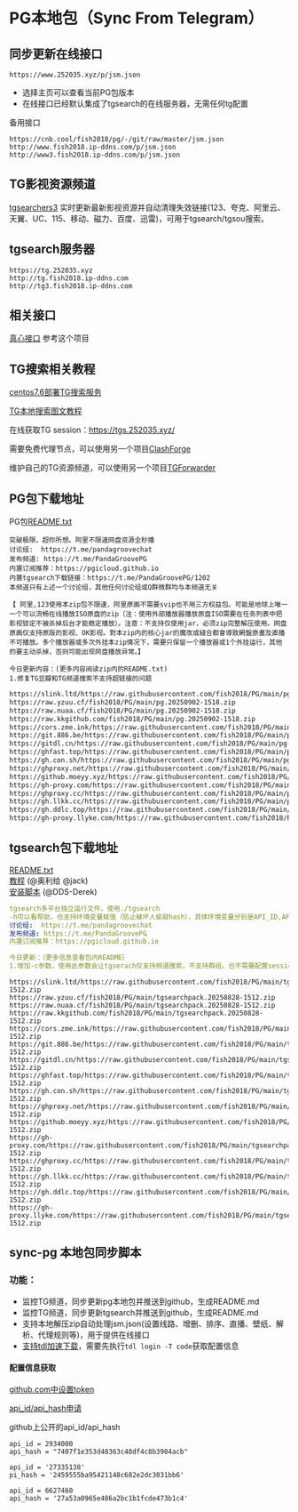 # PG本地包（Sync From Telegram）

## 同步更新在线接口
```
https://www.252035.xyz/p/jsm.json
```
- 选择主页可以查看当前PG包版本  
- 在线接口已经默认集成了tgsearch的在线服务器，无需任何tg配置

备用接口
```
https://cnb.cool/fish2018/pg/-/git/raw/master/jsm.json
http://www.fish2018.ip-ddns.com/p/jsm.json
http://www3.fish2018.ip-ddns.com/p/jsm.json
```


## TG影视资源频道
[tgsearchers3](https://t.me/s/tgsearchers3) 实时更新最新影视资源并自动清理失效链接(123、夸克、阿里云、天翼、UC、115、移动、磁力、百度、迅雷)，可用于tgsearch/tgsou搜索。

## tgsearch服务器
```
https://tg.252035.xyz
http://tg.fish2018.ip-ddns.com
http://tg3.fish2018.ip-ddns.com
```


## 相关接口
[真心接口](https://github.com/fish2018/ZX) 参考这个项目

## TG搜索相关教程

[centos7.6部署TG搜索服务](https://github.com/fish2018/lib/blob/main/教程/centos7.6部署TG搜索服务.md)  

[TG本地搜索图文教程](https://github.com/fish2018/lib/blob/main/教程/关于TG本地搜索图文教程-PG.pdf)

在线获取TG session：https://tgs.252035.xyz/

需要免费代理节点，可以使用另一个项目[ClashForge](https://github.com/fish2018/ClashForge)  

维护自己的TG资源频道，可以使用另一个项目[TGForwarder](https://github.com/fish2018/TGForwarder)  


## PG包下载地址
PG包[README.txt](https://www.252035.xyz/p/README.txt)  
```text
突破极限，超你所想。阿里不限速网盘资源全秒播
讨论组:  https://t.me/pandagroovechat
发布频道: https://t.me/PandaGroovePG                                                                                   
内置订阅推荐：https://pgicloud.github.io
内置tgsearch下载链接：https://t.me/PandaGroovePG/1202
本频道只有上述一个讨论组，其他任何讨论组或Q群微群均与本频道无关

【 阿里,123使用本zip包不限速，阿里原画不需要svip也不用三方权益包。可能是地球上唯一一个可以流畅在线播放ISO原盘的zip（注：使用外部播放器播放原盘ISO需要在任务列表中把影视锁定不被杀掉后台才能稳定播放）。注意：不支持仅使用jar，必须zip完整解压使用。网盘原画仅支持原版的影视、OK影视。對本zip内的核心jar的魔改或縫合都會導致網盤原畫及直播不可播放。多个播放器或多次外挂本zip情况下，需要只保留一个播放器或1个外挂运行，其他的要主动杀掉，否则可能出现网盘播放异常。】

今日更新内容：(更多内容阅读zip内的README.txt)
1.修复TG豆瓣和TG频道搜索不支持超链接的问题
```

```bash
https://slink.ltd/https://raw.githubusercontent.com/fish2018/PG/main/pg.20250902-1518.zip
https://raw.yzuu.cf/fish2018/PG/main/pg.20250902-1518.zip
https://raw.nuaa.cf/fish2018/PG/main/pg.20250902-1518.zip
https://raw.kkgithub.com/fish2018/PG/main/pg.20250902-1518.zip
https://cors.zme.ink/https://raw.githubusercontent.com/fish2018/PG/main/pg.20250902-1518.zip
https://git.886.be/https://raw.githubusercontent.com/fish2018/PG/main/pg.20250902-1518.zip
https://gitdl.cn/https://raw.githubusercontent.com/fish2018/PG/main/pg.20250902-1518.zip
https://ghfast.top/https://raw.githubusercontent.com/fish2018/PG/main/pg.20250902-1518.zip
https://gh.con.sh/https://raw.githubusercontent.com/fish2018/PG/main/pg.20250902-1518.zip
https://ghproxy.net/https://raw.githubusercontent.com/fish2018/PG/main/pg.20250902-1518.zip
https://github.moeyy.xyz/https://raw.githubusercontent.com/fish2018/PG/main/pg.20250902-1518.zip
https://gh-proxy.com/https://raw.githubusercontent.com/fish2018/PG/main/pg.20250902-1518.zip
https://ghproxy.cc/https://raw.githubusercontent.com/fish2018/PG/main/pg.20250902-1518.zip
https://gh.llkk.cc/https://raw.githubusercontent.com/fish2018/PG/main/pg.20250902-1518.zip
https://gh.ddlc.top/https://raw.githubusercontent.com/fish2018/PG/main/pg.20250902-1518.zip
https://gh-proxy.llyke.com/https://raw.githubusercontent.com/fish2018/PG/main/pg.20250902-1518.zip
```

## tgsearch包下载地址
[README.txt](https://www.252035.xyz/README.txt)    
[教程](https://github.com/fish2018/lib) (@奥利给 @jack)  
[安装脚本](https://github.com/DDS-Derek/alist-tvbox-script)  (@DDS-Derek)  

```yaml
tgsearch多平台独立运行文件，使用./tgsearch
-h可以看帮助，也支持环境变量赋值（防止被坏人偷窥hash），具体环境变量分别是API_ID,API_HASH,STRINGSESSION,API_PROXY,API_SESSION_V1,CACHE_DIR。
讨论组:  https://t.me/pandagroovechat
发布频道: https://t.me/PandaGroovePG
内置订阅推荐：https://pgicloud.github.io

今日更新：（更多信息查看包内README）
1.增加-c参数，使用此参数会让tgserach仅支持频道搜索，不支持群组，也不需要配置sessionV1和V2
```

```shell
https://slink.ltd/https://raw.githubusercontent.com/fish2018/PG/main/tgsearchpack.20250828-1512.zip
https://raw.yzuu.cf/fish2018/PG/main/tgsearchpack.20250828-1512.zip
https://raw.nuaa.cf/fish2018/PG/main/tgsearchpack.20250828-1512.zip
https://raw.kkgithub.com/fish2018/PG/main/tgsearchpack.20250828-1512.zip
https://cors.zme.ink/https://raw.githubusercontent.com/fish2018/PG/main/tgsearchpack.20250828-1512.zip
https://git.886.be/https://raw.githubusercontent.com/fish2018/PG/main/tgsearchpack.20250828-1512.zip
https://gitdl.cn/https://raw.githubusercontent.com/fish2018/PG/main/tgsearchpack.20250828-1512.zip
https://ghfast.top/https://raw.githubusercontent.com/fish2018/PG/main/tgsearchpack.20250828-1512.zip
https://gh.con.sh/https://raw.githubusercontent.com/fish2018/PG/main/tgsearchpack.20250828-1512.zip
https://ghproxy.net/https://raw.githubusercontent.com/fish2018/PG/main/tgsearchpack.20250828-1512.zip
https://github.moeyy.xyz/https://raw.githubusercontent.com/fish2018/PG/main/tgsearchpack.20250828-1512.zip
https://gh-proxy.com/https://raw.githubusercontent.com/fish2018/PG/main/tgsearchpack.20250828-1512.zip
https://ghproxy.cc/https://raw.githubusercontent.com/fish2018/PG/main/tgsearchpack.20250828-1512.zip
https://gh.llkk.cc/https://raw.githubusercontent.com/fish2018/PG/main/tgsearchpack.20250828-1512.zip
https://gh.ddlc.top/https://raw.githubusercontent.com/fish2018/PG/main/tgsearchpack.20250828-1512.zip
https://gh-proxy.llyke.com/https://raw.githubusercontent.com/fish2018/PG/main/tgsearchpack.20250828-1512.zip
```

## sync-pg 本地包同步脚本

### 功能：
- 监控TG频道，同步更新pg本地包并推送到github，生成README.md
- 监控TG频道，同步更新tgsearch并推送到github，生成README.md
- 支持本地解压zip自动处理jsm.json(设置线路、增删、排序、直播、壁纸、解析、代理规则等)，用于提供在线接口
- [支持tdl加速下载](https://docs.iyear.me/tdl/)，需要先执行`tdl login -T code`获取配置信息

#### 配置信息获取

[github.com中设置token](https://github.com/settings/tokens)  

[api_id/api_hash申请](https://my.telegram.org/ )   

github上公开的api_id/api_hash
```
api_id = 2934000
api_hash = "7407f1e353d48363c48df4c8b3904acb"

api_id = '27335138'
pi_hash = '2459555ba95421148c682e2dc3031bb6'

api_id = 6627460
api_hash = '27a53a0965e486a2bc1b1fcde473b1c4'
```
